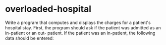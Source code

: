 # overloaded-hospital
Write a program that computes and displays the charges for a patient's hospital stay. First, the program should ask if the patient was admitted as an in-patient or an out- patient. If the patient was an in-patient, the following data should be entered:

